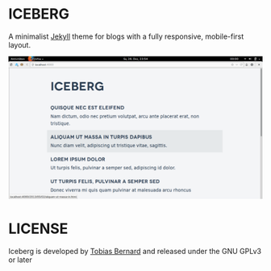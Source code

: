 ICEBERG
=======

A minimalist [Jekyll](http://jekyllrb.com/) theme for blogs with a fully responsive, mobile-first layout.

![Screenshot](_img/screenshot.png)

LICENSE
=======
Iceberg is developed by [Tobias Bernard](http://tobiasbernard.com/) and released under the GNU GPLv3 or later
